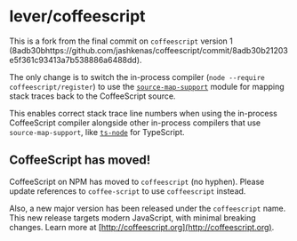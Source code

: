 # lever/coffeescript

This is a fork from the final commit on `coffeescript` version 1 (8adb30bhttps://github.com/jashkenas/coffeescript/commit/8adb30b21203e5f361c93413a7b538886a6488dd).

The only change is to switch the in-process compiler (`node --require coffeescript/register`) to use the [`source-map-support`](https://www.npmjs.com/package/source-map-support) module for mapping stack traces back to the CoffeeScript source.

This enables correct stack trace line numbers when using the in-process CoffeeScript compiler alongside other in-process compilers that use `source-map-support`, like [`ts-node`](https://www.npmjs.com/package/ts-node) for TypeScript.

## CoffeeScript has moved!

CoffeeScript on NPM has moved to `coffeescript` (no hyphen). Please update references to `coffee-script` to use `coffeescript` instead.

Also, a new major version has been released under the `coffeescript` name. This new release targets modern JavaScript, with minimal breaking changes. Learn more at [http://coffeescript.org](http://coffeescript.org).
